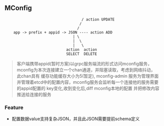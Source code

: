 ## MConfig

```
                                   / action UPDATE
                                  /
                                 /
    app -> prefix + appid -> JSON ---- action ADD
                               | \
                               |  \
                               |   \
                            action  action
                            SELECT  DELETE
```

>客户端携带appid(暂时方案)以grpc服务端流的形式访问mconfig服务，mconfig为本次连接建立一个chan通道，并阻塞读取，考虑到网络抖动，此chan具有
 缓存功能缓存大小为5(暂定), mconfig-admin 服务为管理界面 并管理着etcd中的配置内容，mconfig服务会监听每一个连接他的服务需要的appid配置的
 key变化,收到变化后,diff mconfig本地的配置 并把修改内容推送给连接的服务

### Feature

 * 配置数据value支持复杂JSON，并且此JSON需要提前schema定义